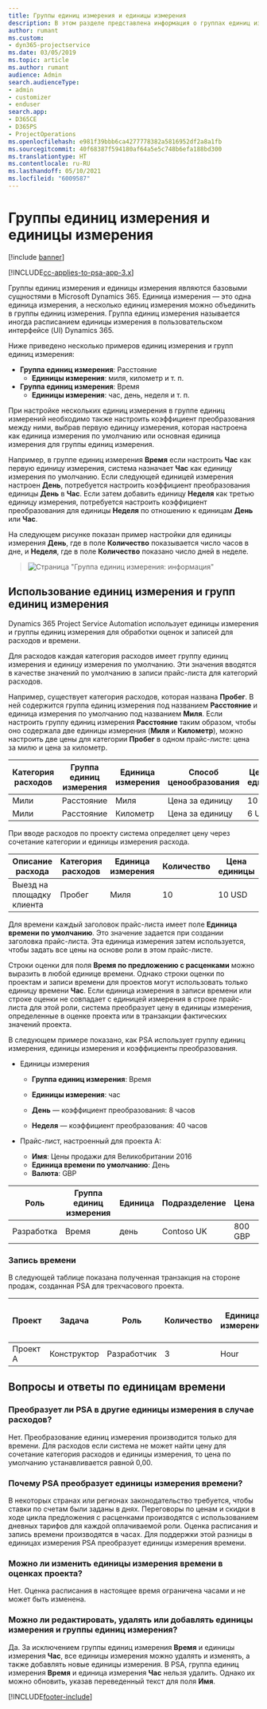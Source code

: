 ```yaml
---
title: Группы единиц измерения и единицы измерения
description: В этом разделе представлена информация о группах единиц измерения и единицах измерения.
author: rumant
ms.custom:
- dyn365-projectservice
ms.date: 03/05/2019
ms.topic: article
ms.author: rumant
audience: Admin
search.audienceType:
- admin
- customizer
- enduser
search.app:
- D365CE
- D365PS
- ProjectOperations
ms.openlocfilehash: e981f39bbb6ca4277778382a5816952df2a8a1fb
ms.sourcegitcommit: 40f68387f594180af64a5e5c748b6efa188bd300
ms.translationtype: HT
ms.contentlocale: ru-RU
ms.lasthandoff: 05/10/2021
ms.locfileid: "6009587"
---
```

# <a name="unit-groups-and-units"></a>Группы единиц измерения и единицы измерения

[!include [banner](../includes/psa-now-project-operations.md)]

[!INCLUDE[cc-applies-to-psa-app-3.x](../includes/cc-applies-to-psa-app-3x.md)]

Группы единиц измерения и единицы измерения являются базовыми сущностями в Microsoft Dynamics 365. Единица измерения — это одна единица измерения, а несколько единиц измерения можно объединить в группы единиц измерения. Группа единиц измерения называется иногда расписанием единицы измерения в пользовательском интерфейсе (UI) Dynamics 365. 

Ниже приведено несколько примеров единиц измерения и групп единиц измерения:
 
- **Группа единиц измерения**: Расстояние 
    - **Единицы измерения**: миля, километр и т. п.
- **Группа единиц измерения**: Время
    - **Единицы измерения**: час, день, неделя и т. п. 

При настройке нескольких единиц измерения в группе единиц измерений необходимо также настроить коэффициент преобразования между ними, выбрав первую единицу измерения, которая настроена как единица измерения по умолчанию или основная единица измерения для группы единиц измерения. 

Например, в группе единиц измерения **Время** если настроить **Час** как первую единицу измерения, система назначает **Час** как единицу измерения по умолчанию. Если следующей единицей измерения настроен **День**, потребуется настроить коэффициент преобразования единицы **День** в **Час**. Если затем добавить единицу **Неделя** как третью единицу измерения, потребуется настроить коэффициент преобразования для единицы **Неделя** по отношению к единицам **День** или **Час**. 

На следующем рисунке показан пример настройки для единицы измерения **День**, где в поле **Количество** показывается число часов в дне, и **Неделя**, где в поле **Количество** показано число дней в неделе.

> ![Страница "Группа единиц измерения: информация"](media/advanced-2.png)

## <a name="using-units-and-unit-groups"></a>Использование единиц измерения и групп единиц измерения

Dynamics 365 Project Service Automation использует единицы измерения и группы единиц измерения для обработки оценок и записей для расходов и времени. 

Для расходов каждая категория расходов имеет группу единиц измерения и единицу измерения по умолчанию. Эти значения вводятся в качестве значений по умолчанию в записи прайс-листа для категорий расходов. 

Например, существует категория расходов, которая названа **Пробег**. В ней содержится группа единиц измерения под названием **Расстояние** и единица измерения по умолчанию под названием **Миля**. Если настроить группу единиц измерения **Расстояние** таким образом, чтобы оно содержала две единицы измерения (**Миля** и **Километр**), можно настроить две цены для категории **Пробег** в одном прайс-листе: цена за милю и цена за километр.

| Категория расходов  | Группа единиц измерения  | Единица измерения      | Способ ценообразования  | Цена за единицу  |
|-------------------|---------------|-----------|-------------------|-------------------|
| Мили           | Расстояние      | Миля      | Цена за единицу    | 10 USD            |
| Мили           | Расстояние      | Километр | Цена за единицу    |  6 USD            |

При вводе расходов по проекту система определяет цену через сочетание категории и единицы измерения расхода. 

| Описание расхода        | Категория расходов  | Единица измерения  | Количество  | Цена единицы   |
|----------------------------|---------------------|-------|-----------|----------------|
| Выезд на площадку клиента | Пробег             | Миля  | 10        | 10 USD         |

Для времени каждый заголовок прайс-листа имеет поле **Единица времени по умолчанию**. Это значение задается при создании заголовка прайс-листа. Эта единица измерения затем используется, чтобы задать все цены на основе роли в этом прайс-листе.

Строки оценки для поля **Время по предложению с расценками** можно выразить в любой единице времени. Однако строки оценки по проектам и записи времени для проектов могут использовать только единицу времени **Час**. Если единица измерения в записи времени или строке оценки не совпадает с единицей измерения в строке прайс-листа для этой роли, система преобразует цену в единицы измерения, определенные в оценке проекта или в транзакции фактических значений проекта.

В следующем примере показано, как PSA использует группу единиц измерения, единицы измерения и коэффициенты преобразования.
- Единицы измерения

   - **Группа единиц измерения**: Время 
   - **Единицы измерения**: час 
    
    - **День** — коэффициент преобразования: 8 часов       
    - **Неделя** — коэффициент преобразования: 40 часов  
        
- Прайс-лист, настроенный для проекта A:

    - **Имя**: Цены продажи для Великобритании 2016 
    - **Единица времени по умолчанию**: День 
    - **Валюта**: GBP

| Роль      | Группа единиц измерения | Единица | Подразделение | Цена   |
|-----------|------------|------|---------------------|---------|
| Разработка | Время       | день  | Contoso UK          | 800 GBP |

### <a name="time-entry"></a>Запись времени

В следующей таблице показана полученная транзакция на стороне продаж, созданная PSA для трехчасового проекта.


| Проект   | Задача    | Роль      | Количество | Единица измерения  | Цена единицы | Сумма продаж без выставления счета |
|-----------|---------|-----------|----------|-------|------------|-----------------------|
| Проект A | Конструктор  | Разработчик | 3        | Hour  | 100 GBP    | 300 GBP               |

## <a name="time-unit-faq"></a>Вопросы и ответы по единицам времени

### <a name="does-psa-convert-to-different-units-in-the-case-of-expenses"></a>Преобразует ли PSA в другие единицы измерения в случае расходов?
Нет. Преобразование единиц измерения производится только для времени. Для расходов если система не может найти цену для сочетание категория расходов и единицы измерения, то цена по умолчанию устанавливается равной 0,00.

### <a name="why-does-psa-convert-time-units"></a>Почему PSA преобразует единицы измерения времени?
В некоторых странах или регионах законодательство требуется, чтобы ставки по счетам были заданы в днях. Переговоры по ценам и скидки в ходе цикла предложения с расценками производятся с использованием дневных тарифов для каждой оплачиваемой роли. Оценка расписания и запись времени производятся в часах. Для поддержки этой разницы в единицах измерения PSA преобразует единицы измерения времени.

### <a name="can-time-units-be-changed-on-project-estimates"></a>Можно ли изменить единицы измерения времени в оценках проекта?
Нет. Оценка расписания в настоящее время ограничена часами и не может быть изменена.

### <a name="can-units-and-unit-groups-be-edited-deleted-and-added"></a>Можно ли редактировать, удалять или добавлять единицы измерения и группы единиц измерения?
Да. За исключением группы единиц измерения **Время** и единицы измерения **Час**, все единицы измерения можно удалять и изменять, а также добавлять новые единицы измерения. В PSA, группа единиц измерения **Время** и единица измерения **Час** нельзя удалить. Однако их можно обновить, указав переведенный текст для поля **Имя**.


[!INCLUDE[footer-include](../includes/footer-banner.md)]